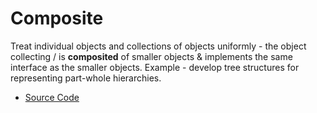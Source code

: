# Composite
Treat individual objects and collections of objects uniformly - the object
collecting / is **composited** of smaller objects & implements the same interface
as the smaller objects.
Example - develop tree structures for representing part-whole hierarchies. 
* [Source Code](main.cc)